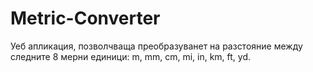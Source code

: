 # Metric-Converter

Уеб апликация, позволчваща преобразуванет на разстояние между следните 8 мерни единици: m, mm, cm, mi, in, km, ft, yd.
